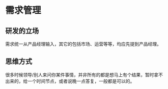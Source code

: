 # 需求管理

## 研发的立场

需求统一从产品经理输入，其它的包括市场、运营等等，均应先提到产品经理。

## 思维方式

很多时候领导/别人来问你某件事情，并非所有的都是想马上有个结果，暂时拿不出来的，给一个时间节点，或者说晚一点答复，一般都是可以的。
